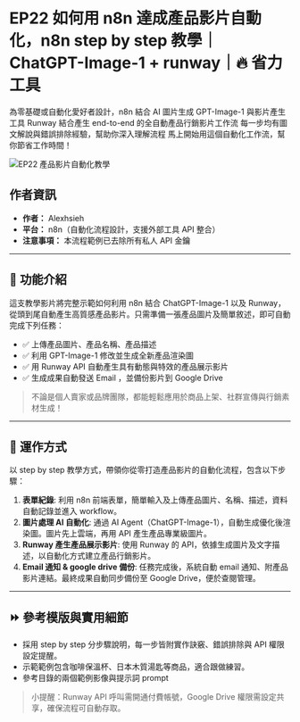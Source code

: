 # EP22 如何用 n8n 達成產品影片自動化，n8n step by step 教學｜ChatGPT-Image-1 + runway｜🔥 省力工具

為零基礎或自動化愛好者設計，n8n 結合 AI 圖片生成 GPT-Image-1  與影片產生工具 Runway
結合產生 end-to-end 的全自動產品行銷影片工作流
每一步均有圖文解說與錯誤排除經驗，幫助你深入理解流程
馬上開始用這個自動化工作流，幫你節省工作時間！

![EP22 產品影片自動化教學](https://github.com/qwedsazxc78/ai-automation-n8n/blob/main/n8n/22-n8n-product-video-automation/cover.png?raw=true)

## 作者資訊

* **作者：** Alexhsieh
* **平台：** n8n（自動化流程設計，支援外部工具 API 整合）
* **注意事項：** 本流程範例已去除所有私人 API 金鑰

---

## 📌 功能介紹

這支教學影片將完整示範如何利用 n8n 結合 ChatGPT-Image-1 以及 Runway，從頭到尾自動產生高質感產品影片。只需準備一張產品圖片及簡單敘述，即可自動完成下列任務：

* ✅ 上傳產品圖片、產品名稱、產品描述
* ✅ 利用 GPT-Image-1 修改並生成全新產品渲染圖
* ✅ 用 Runway API 自動產生具有動態與特效的產品展示影片
* ✅ 生成成果自動發送 Email ，並備份影片到 Google Drive

> 不論是個人賣家或品牌團隊，都能輕鬆應用於商品上架、社群宣傳與行銷素材生成！

---

## 🔧 運作方式

以 step by step 教學方式，帶領你從零打造產品影片的自動化流程，包含以下步驟：

1. **表單紀錄**: 利用 n8n 前端表單，簡單輸入及上傳產品圖片、名稱、描述，資料自動記錄並進入 workflow。
1. **圖片處理 AI 自動化**: 通過 AI Agent（ChatGPT-Image-1），自動生成優化後渲染圖。圖片先上雲端，再用 API 產生產品專業級圖片。
2. **Runway 產生產品展示影片**: 使用 Runway 的 API，依據生成圖片及文字描述，以自動化方式建立產品行銷影片。
3. **Email 通知 & google drive 備份**: 任務完成後，系統自動 email 通知、附產品影片連結。最終成果自動同步備份至 Google Drive，便於查閱管理。

---

## ⏩ 參考模版與實用細節

* 採用 step by step 分步驟說明，每一步皆附實作訣竅、錯誤排除與 API 權限設定提醒。
* 示範範例包含咖啡保溫杯、日本木質湯匙等商品，適合跟做練習。
* 參考目錄的兩個範例影像與提示詞 prompt

> 小提醒：Runway API 呼叫需開通付費帳號，Google Drive 權限需設定共享，確保流程可自動存取。

